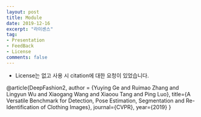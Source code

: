```yaml
---
layout: post
title: Module
date: 2019-12-16
excerpt: "라이센스"
tag:
- Presentation
- FeedBack
- License
comments: false
---
```


+ License는 없고 사용 시 citation에 대한 요청이 있었습니다.

@article{DeepFashion2,
  author = {Yuying Ge and Ruimao Zhang and Lingyun Wu and Xiaogang Wang and Xiaoou Tang and Ping Luo},
  title={A Versatile Benchmark for Detection, Pose Estimation, Segmentation and Re-Identification of Clothing Images},
  journal={CVPR},
  year={2019}
}
